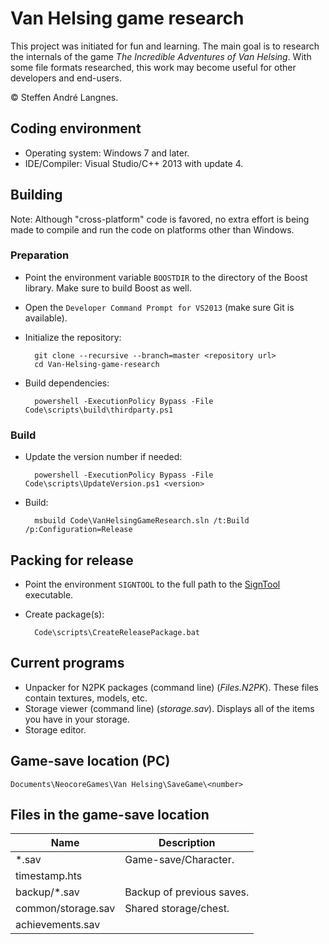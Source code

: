 Van Helsing game research
=========================

This project was initiated for fun and learning. The main goal is to research the internals of the game *The Incredible Adventures of Van Helsing*. With some file formats researched, this work may become useful for other developers and end-users.

&copy; Steffen André Langnes.

## Coding environment

- Operating system: Windows 7 and later.
- IDE/Compiler: Visual Studio/C++ 2013 with update 4.

## Building

Note: Although "cross-platform" code is favored, no extra effort is being made to compile and run the code on platforms other than Windows.

### Preparation

- Point the environment variable `BOOSTDIR` to the directory of the Boost library. Make sure to build Boost as well.
- Open the `Developer Command Prompt for VS2013` (make sure Git is available).
- Initialize the repository:

        git clone --recursive --branch=master <repository url>
        cd Van-Helsing-game-research

- Build dependencies:

        powershell -ExecutionPolicy Bypass -File Code\scripts\build\thirdparty.ps1

### Build
 
- Update the version number if needed:

        powershell -ExecutionPolicy Bypass -File Code\scripts\UpdateVersion.ps1 <version>

- Build:

        msbuild Code\VanHelsingGameResearch.sln /t:Build /p:Configuration=Release

## Packing for release

- Point the environment `SIGNTOOL` to the full path to the [SignTool](https://msdn.microsoft.com/en-us/library/8s9b9yaz(v=vs.110).aspx) executable.
- Create package(s):

        Code\scripts\CreateReleasePackage.bat

## Current programs

- Unpacker for N2PK packages (command line) (*Files.N2PK*). These files contain textures, models, etc.
- Storage viewer (command line) (*storage.sav*). Displays all of the items you have in your storage.
- Storage editor.

## Game-save location (PC)

`Documents\NeocoreGames\Van Helsing\SaveGame\<number>`

## Files in the game-save location

Name               | Description
-------------------|--------------------------
*.sav              | Game-save/Character.
timestamp.hts      |
backup/*.sav       | Backup of previous saves.
common/storage.sav | Shared storage/chest.
achievements.sav   |
